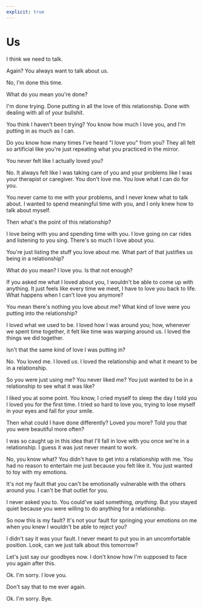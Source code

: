 ```yaml
---
explicit: true
---
```


# Us

I think we need to talk.

Again? You always want to talk about us.

No, I'm done this time.

What do you mean you're done?

I'm done trying. Done putting in all the love of this relationship. Done with dealing with all of your bullshit.

You think I haven't been trying? You know how much I love you, and I'm putting in as much as I can.

Do you know how many times I've heard "I love you" from you? They all felt so artificial like you're just repeating what you practiced in the mirror.

You never felt like I actually loved you?

No. It always felt like I was taking care of you and your problems like I was your therapist or caregiver. You don't love me. You love what I can do for you.

You never came to me with your problems, and I never knew what to talk about. I wanted to spend meaningful time with you, and I only knew how to talk about myself.

Then what's the point of this relationship?

I love being with you and spending time with you. I love going on car rides and listening to you sing. There's so much I love about you.

You're just listing the stuff you love about me. What part of that justifies us being in a relationship?

What do you mean? I love you. Is that not enough?

If you asked me what I loved about you, I wouldn't be able to come up with anything. It just feels like every time we meet, I have to love you back to life. What happens when I can't love you anymore?

You mean there's nothing you love about me? What kind of love were you putting into the relationship?

I loved what we used to be. I loved how I was around you; how, whenever we spent time together, it felt like time was warping around us. I loved the things we did together.

Isn't that the same kind of love I was putting in?

No. You loved me. I loved *us*. I loved the relationship and what it meant to be in a relationship.

So you were just using me? You never liked me? You just wanted to be in a relationship to see what it was like?

I liked you at some point. You know, I cried myself to sleep the day I told you I loved you for the first time. I tried so hard to love you, trying to lose myself in your eyes and fall for your smile.

Then what could I have done differently? Loved you more? Told you that you were beautiful more often?

I was so caught up in this idea that I'll fall in love with you once we're in a relationship. I guess it was just never meant to work.

No, you know what? You didn't have to get into a relationship with me. You had no reason to entertain me just because you felt like it. You just wanted to toy with my emotions.

It's not my fault that you can't be emotionally vulnerable with the others around you. I can't be that outlet for you.

I never asked you to. You could've said something, *anything*. But you stayed quiet because you were willing to do anything for a relationship.

So now this is my fault? It's not your fault for springing your emotions on me when you knew I wouldn't be able to reject you?

I didn't say it was your fault. I never meant to put you in an uncomfortable position. Look, can we just talk about this tomorrow?

Let's just say our goodbyes now. I don't know how I'm supposed to face you again after this.

Ok. I'm sorry. I love you.

Don't say that to me ever again.

Ok. I'm sorry. Bye.
